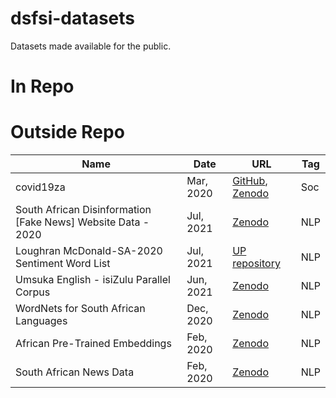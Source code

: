 # dsfsi-datasets
Datasets made available for the public.

# In Repo

# Outside Repo

| Name  |  Date |  URL | Tag |
|---|---|---|---|
| covid19za | Mar, 2020 | [GitHub](https://github.com/dsfsi/covid19za), [Zenodo](https://zenodo.org/record/3819126) | Soc |
| South African Disinformation [Fake News] Website Data - 2020 | Jul, 2021 | [Zenodo](https://zenodo.org/record/4682843) | NLP |
| Loughran McDonald-SA-2020 Sentiment Word List | Jul, 2021  |  [UP repository](https://researchdata.up.ac.za/articles/dataset/Loughran_McDonald-SA-2020_Sentiment_Word_List/14401178) | NLP |
| Umsuka English - isiZulu Parallel Corpus |  Jun, 2021  | [Zenodo](https://zenodo.org/record/5035171)  | NLP |
| WordNets for South African Languages |  Dec, 2020 |  [Zenodo](https://zenodo.org/record/4299515) | NLP |
| African Pre-Trained Embeddings | Feb, 2020   | [Zenodo](https://zenodo.org/record/3668481)  | NLP |
| South African News Data  | Feb, 2020 | [Zenodo](https://zenodo.org/record/3668495)  | NLP |
